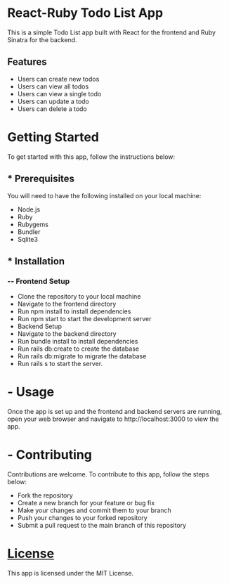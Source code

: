 # React-Ruby Todo List App
This is a simple Todo List app built with React for the frontend and Ruby Sinatra for the backend.

## Features
- Users can create new todos
- Users can view all todos
- Users can view a single todo
- Users can update a todo
- Users can delete a todo

# Getting Started
To get started with this app, follow the instructions below:

## * Prerequisites
You will need to have the following installed on your local machine:

- Node.js
- Ruby
- Rubygems
- Bundler
- Sqlite3

## * Installation
### -- Frontend Setup
- Clone the repository to your local machine
- Navigate to the frontend directory
- Run npm install to install dependencies
- Run npm start to start the development server
- Backend Setup
- Navigate to the backend directory
- Run bundle install to install dependencies
- Run rails db:create to create the database
- Run rails db:migrate to migrate the database
- Run rails s to start the server.

# -  Usage
Once the app is set up and the frontend and backend servers are running, open your web browser and navigate to http://localhost:3000 to view the app.

# - Contributing
Contributions are welcome. To contribute to this app, follow the steps below:

- Fork the repository
- Create a new branch for your feature or bug fix
- Make your changes and commit them to your branch
- Push your changes to your forked repository
- Submit a pull request to the main branch of this repository

# [License](LICENSE)
This app is licensed under the MIT License.